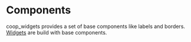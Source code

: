 <!--
SPDX-FileCopyrightText: 2023 Florian Blasius <co_sl@tutanota.com>
SPDX-License-Identifier: MIT
-->

# Components

coop_widgets provides a set of base components like labels and borders. [Widgets](../widgets/widgets.md) are build with base components.

